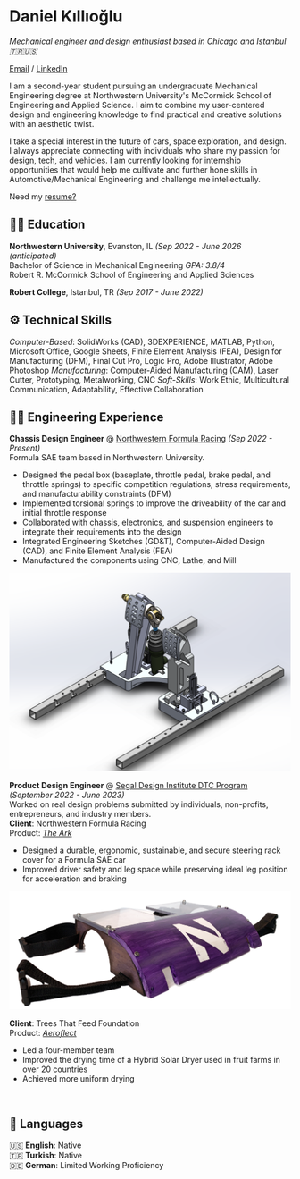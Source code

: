 # Daniel Kıllıoğlu
_Mechanical engineer and design enthusiast based in Chicago and Istanbul 🇹🇷🇺🇸_ <br>

[Email](mailto:danielklloglu@gmail.com) / [LinkedIn](https://www.linkedin.com/in/danielkillioglu/)

I am a second-year student pursuing an undergraduate Mechanical Engineering degree at Northwestern University's McCormick School of Engineering and Applied Science. I aim to combine my user-centered design and engineering knowledge to find practical and creative solutions with an aesthetic twist.

I take a special interest in the future of cars, space exploration, and design. I always appreciate connecting with individuals who share my passion for design, tech, and vehicles. I am currently looking for internship opportunities that would help me cultivate and further hone skills in Automotive/Mechanical Engineering and challenge me intellectually.

Need my [resume?](./resume.md) <br>

## 👨‍🎓 Education
**Northwestern University**, Evanston, IL	_(Sep 2022 - June 2026 (anticipated)_ <br>
Bachelor of Science in Mechanical Engineering	_GPA: 3.8/4_ <br>
Robert R. McCormick School of Engineering and Applied Sciences

**Robert College**, Istanbul, TR _(Sep 2017 - June 2022)_
<br>

## ⚙️ Technical Skills
*Computer-Based*: SolidWorks (CAD),  3DEXPERIENCE, MATLAB, Python, Microsoft Office, Google Sheets, Finite Element Analysis (FEA), Design for Manufacturing (DFM), Final Cut Pro, Logic Pro, Adobe Illustrator, Adobe Photoshop
*Manufacturing*: Computer-Aided Manufacturing (CAM), Laser Cutter, Prototyping, Metalworking, CNC
*Soft-Skills*: Work Ethic, Multicultural Communication, Adaptability, Effective Collaboration
<br>

## 🧑‍💻 Engineering Experience

**Chassis Design Engineer** @ [Northwestern Formula Racing]((https://northwesternformularacing.com/)) _(Sep 2022 - Present)_ <br>
Formula SAE team based in Northwestern University.
  - Designed the pedal box (baseplate, throttle pedal, brake pedal, and throttle springs) to specific competition regulations, stress requirements, and manufacturability constraints (DFM)
  - Implemented torsional springs to improve the driveability of the car and initial throttle response
  - Collaborated with chassis, electronics, and suspension engineers to integrate their requirements into the design
  - Integrated Engineering Sketches (GD&T), Computer-Aided Design (CAD), and Finite Element Analysis (FEA)
  - Manufactured the components using CNC, Lathe, and Mill <br>

![Pedalbox Design in Solidworks](./assets/formula1.png)
<br>

**Product Design Engineer** @ [Segal Design Institute DTC Program]((https://https://design.northwestern.edu/programs/take-design-course/design-thinking-communication//)) _(September 2022 - June 2023)_ <br>
Worked on real design problems submitted by individuals, non-profits, entrepreneurs, and industry members. <br>
**Client**: Northwestern Formula Racing <br>
Product: [_The Ark_](./theark.md) <br>
  - Designed a durable, ergonomic, sustainable, and secure steering rack cover for a Formula SAE car
  - Improved driver safety and leg space while preserving ideal leg position for acceleration and braking <br>
  
![The Ark](./assets/theark1)
<br>

**Client**: Trees That Feed Foundation <br>
Product: [_Aeroflect_](./aeroflect.md) <br>
  - Led a four-member team
  - Improved the drying time of a Hybrid Solar Dryer used in fruit farms in over 20 countries
  - Achieved more uniform drying
<br>

## 💬 Languages

🇺🇸 **English**: Native <br>
🇹🇷 **Turkish**: Native <br>
🇩🇪 **German**: Limited Working Proficiency
<br><br>
